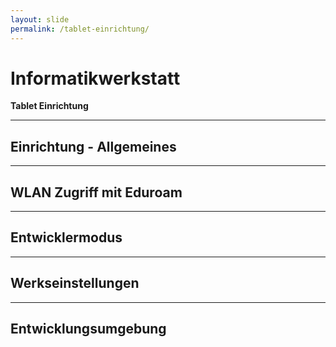```yaml
---
layout: slide
permalink: /tablet-einrichtung/
---
```


# Informatikwerkstatt
__Tablet Einrichtung__

---

## Einrichtung - Allgemeines

---

## WLAN Zugriff mit Eduroam

---

## Entwicklermodus

---

## Werkseinstellungen

---

## Entwicklungsumgebung
